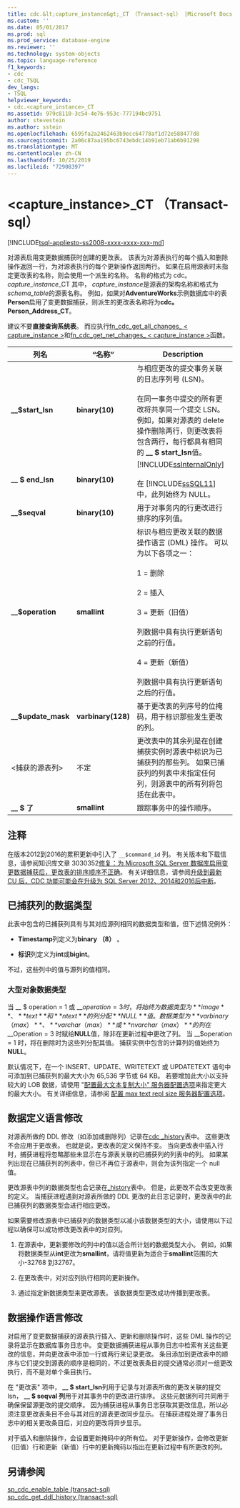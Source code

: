 ```yaml
---
title: cdc.&lt;capture_instance&gt;_CT （Transact-sql） |Microsoft Docs
ms.custom: ''
ms.date: 05/01/2017
ms.prod: sql
ms.prod_service: database-engine
ms.reviewer: ''
ms.technology: system-objects
ms.topic: language-reference
f1_keywords:
- cdc
- cdc_TSQL
dev_langs:
- TSQL
helpviewer_keywords:
- cdc.<capture_instance>_CT
ms.assetid: 979c8110-3c54-4e76-953c-777194bc9751
author: stevestein
ms.author: sstein
ms.openlocfilehash: 6595fa2a2462463b9ecc64778af1d72e588477d8
ms.sourcegitcommit: 2a06c87aa195bc6743ebdc14b91eb71ab6b91298
ms.translationtype: MT
ms.contentlocale: zh-CN
ms.lasthandoff: 10/25/2019
ms.locfileid: "72908397"
---
```

# <a name="cdcltcapture_instancegt_ct-transact-sql"></a>&lt;capture_instance&gt;_CT （Transact-sql）
[!INCLUDE[tsql-appliesto-ss2008-xxxx-xxxx-xxx-md](../../includes/tsql-appliesto-ss2008-xxxx-xxxx-xxx-md.md)]

  对源表启用变更数据捕获时创建的更改表。 该表为对源表执行的每个插入和删除操作返回一行，为对源表执行的每个更新操作返回两行。 如果在启用源表时未指定更改表的名称，则会使用一个派生的名称。 名称的格式为 cdc。*capture_instance*_CT 其中， *capture_instance*是源表的架构名称和格式为*schema_table*的源表名称。 例如，如果对**AdventureWorks**示例数据库中的表**Person**启用了变更数据捕获，则派生的更改表名称将为**cdc。Person_Address_CT**。  
  
 建议不要**直接查询系统表**。 而应执行[fn_cdc_get_all_changes_ < capture_instance >](../../relational-databases/system-functions/cdc-fn-cdc-get-all-changes-capture-instance-transact-sql.md)和[fn_cdc_get_net_changes_ < capture_instance >](../../relational-databases/system-functions/cdc-fn-cdc-get-net-changes-capture-instance-transact-sql.md)函数。  
  

  
|列名|“名称”|Description|  
|-----------------|---------------|-----------------|  
|**__$start_lsn**|**binary(10)**|与相应更改的提交事务关联的日志序列号 (LSN)。<br /><br /> 在同一事务中提交的所有更改将共享同一个提交 LSN。 例如，如果对源表的 delete 操作删除两行，则更改表将包含两行，每行都具有相同的 **__ $ start_lsn**值。|  
|**__ $ end_lsn**|**binary(10)**|[!INCLUDE[ssInternalOnly](../../includes/ssinternalonly-md.md)]<br /><br /> 在 [!INCLUDE[ssSQL11](../../includes/sssql11-md.md)] 中，此列始终为 NULL。|  
|**__$seqval**|**binary(10)**|用于对事务内的行更改进行排序的序列值。|  
|**__$operation**|**smallint**|标识与相应更改关联的数据操作语言 (DML) 操作。 可以为以下各项之一：<br /><br /> 1 = 删除<br /><br /> 2 = 插入<br /><br /> 3 = 更新（旧值）<br /><br /> 列数据中具有执行更新语句之前的行值。<br /><br /> 4 = 更新（新值）<br /><br /> 列数据中具有执行更新语句之后的行值。|  
|**__$update_mask**|**varbinary(128)**|基于更改表的列序号的位掩码，用于标识那些发生更改的列。|  
|\<捕获的源表列>|不定|更改表中的其余列是在创建捕获实例时源表中标识为已捕获列的那些列。 如果已捕获列的列表中未指定任何列，则源表中的所有列将包括在此表中。|  
|**__ $ 了** |**smallint** |跟踪事务中的操作顺序。 |  
  
## <a name="remarks"></a>注释  

在版本2012到2016的累积更新中引入了 `__$command_id` 列。 有关版本和下载信息，请参阅知识库文章 3030352[修复：为 Microsoft SQL Server 数据库启用变更数据捕获后，更改表的排序顺序不正确](https://support.microsoft.com/help/3030352/fix-the-change-table-is-ordered-incorrectly-for-updated-rows-after-you)。  有关详细信息，请参阅[升级到最新 CU 后，CDC 功能可能会在升级为 SQL Server 2012、2014和2016后中断](https://blogs.msdn.microsoft.com/sql_server_team/cdc-functionality-may-break-after-upgrading-to-the-latest-cu-for-sql-server-2012-2014-and-2016/)。

## <a name="captured-column-data-types"></a>已捕获列的数据类型  
 此表中包含的已捕获列具有与其对应源列相同的数据类型和值，但下述情况例外：  
  
-   **Timestamp**列定义为**binary （8）** 。  
  
-   **标识**列定义为**int**或**bigint**。  
  
 不过，这些列中的值与源列的值相同。  
  
### <a name="large-object-data-types"></a>大型对象数据类型  
 当 __ $ operation = 1 或 \_\_$operation = 3 时，将始终为数据类型为**image**、 **text**和**ntext**的列分配**NULL**值。 数据类型为**varbinary （max）** 、 **varchar （max）** 或**nvarchar （max）** 的列在 \_\_$Operation = 3 时赋给**NULL**值，除非在更新过程中更改了列。 当 \_\_$operation = 1 时，将在删除时为这些列分配其值。 捕获实例中包含的计算列的值始终为**NULL**。  
  
 默认情况下，在一个 INSERT、UPDATE、WRITETEXT 或 UPDATETEXT 语句中可添加到已捕获列的最大大小为 65,536 字节或 64 KB。 若要增加此大小以支持较大的 LOB 数据，请使用 "[配置最大文本复制大小" 服务器配置选项](../../database-engine/configure-windows/configure-the-max-text-repl-size-server-configuration-option.md)来指定更大的最大大小。 有关详细信息，请参阅 [配置 max text repl size 服务器配置选项](../../database-engine/configure-windows/configure-the-max-text-repl-size-server-configuration-option.md)。  
  
## <a name="data-definition-language-modifications"></a>数据定义语言修改  
 对源表所做的 DDL 修改（如添加或删除列）记录在[cdc _history](../../relational-databases/system-tables/cdc-ddl-history-transact-sql.md)表中。 这些更改不会应用于更改表。 也就是说，更改表的定义保持不变。 当向更改表中插入行时，捕获进程将忽略那些未显示在与源表关联的已捕获列的列表中的列。 如果某列出现在已捕获列的列表中，但已不再位于源表中，则会为该列指定一个 null 值。  
  
 更改源表中列的数据类型也会记录在[_history](../../relational-databases/system-tables/cdc-ddl-history-transact-sql.md)表中。 但是，此更改不会改变更改表的定义。 当捕获进程遇到对源表所做的 DDL 更改的此日志记录时，更改表中的此已捕获列的数据类型会进行相应更改。  
  
 如果需要修改源表中已捕获列的数据类型以减小该数据类型的大小，请使用以下过程以确保可以成功修改更改表中的对应列。  
  
1.  在源表中，更新要修改的列中的值以适合所计划的数据类型大小。 例如，如果将数据类型从**int**更改为**smallint**，请将值更新为适合于**smallint**范围的大小-32768 到32767。  
  
2.  在更改表中，对对应列执行相同的更新操作。  
  
3.  通过指定新数据类型来更改源表。 该数据类型更改成功传播到更改表。  

## <a name="data-manipulation-language-modifications"></a>数据操作语言修改  
 对启用了变更数据捕获的源表执行插入、更新和删除操作时，这些 DML 操作的记录将显示在数据库事务日志中。 变更数据捕获进程从事务日志中检索有关这些更改的信息，并向更改表中添加一行或两行来记录更改。 条目添加到更改表中的顺序与它们提交到源表的顺序是相同的，不过更改表条目的提交通常必须对一组更改执行，而不是对单个条目执行。  
  
 在 "更改表" 项中， **__ $ start_lsn**列用于记录与对源表所做的更改关联的提交 lsn， **__ $ seqval 列**用于对其事务中的更改进行排序。 这些元数据列可共同用于确保保留源更改的提交顺序。 因为捕获进程从事务日志获取其更改信息，所以必须注意更改表条目不会与其对应的源表更改同步显示。 在捕获进程处理了事务日志中的相关更改条目后，对应的更改将异步显示。  
  
 对于插入和删除操作，会设置更新掩码中的所有位。 对于更新操作，会修改更新（旧值）行和更新（新值）行中的更新掩码以指出在更新过程中有所更改的列。  
  
## <a name="see-also"></a>另请参阅  
 [sp_cdc_enable_table &#40;transact-sql&#41; ](../../relational-databases/system-stored-procedures/sys-sp-cdc-enable-table-transact-sql.md)   
 [sp_cdc_get_ddl_history &#40;transact-sql&#41;](../../relational-databases/system-stored-procedures/sys-sp-cdc-get-ddl-history-transact-sql.md)  
  
  
